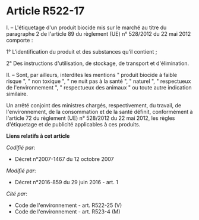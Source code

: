# Article R522-17

I. – L'étiquetage d'un produit biocide mis sur le marché au titre du paragraphe 2 de l'article 89 du règlement (UE) n°
528/2012 du 22 mai 2012 comporte :

1° L'identification du produit et des substances qu'il contient ;

2° Des instructions d'utilisation, de stockage, de transport et d'élimination.

II. – Sont, par ailleurs, interdites les mentions " produit biocide à faible risque ", " non toxique ", " ne nuit pas à la
santé ", " naturel ", " respectueux de l'environnement ", " respectueux des animaux " ou toute autre indication similaire.

Un arrêté conjoint des ministres chargés, respectivement, du travail, de l'environnement, de la consommation et de la santé
définit, conformément à l'article 72 du règlement (UE) n° 528/2012 du 22 mai 2012, les règles d'étiquetage et de publicité
applicables à ces produits.

**Liens relatifs à cet article**

_Codifié par_:

  - Décret n°2007-1467 du 12 octobre 2007

_Modifié par_:

  - Décret n°2016-859 du 29 juin 2016 - art. 1

_Cité par_:

  - Code de l'environnement - art. R522-25 (V)
  - Code de l'environnement - art. R523-4 (M)
